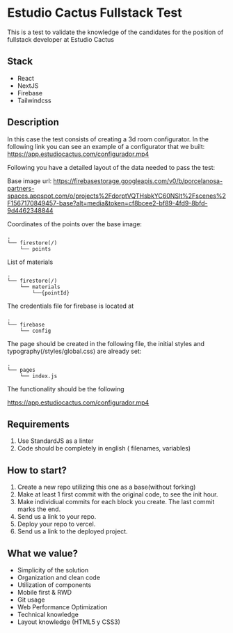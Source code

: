 # Estudio Cactus Fullstack Test

This is a test to validate the knowledge of the candidates for the position of fullstack developer at Estudio Cactus

## Stack

- React
- NextJS
- Firebase
- Tailwindcss

## Description

In this case the test consists of creating a 3d room configurator. In the following link you can see an example of a configurator that we built: https://app.estudiocactus.com/configurador.mp4

Following you have a detailed layout of the data needed to pass the test:

Base image url: https://firebasestorage.googleapis.com/v0/b/porcelanosa-partners-spaces.appspot.com/o/projects%2FdorptVQTHsbkYC60NSlt%2Fscenes%2F1567170849457-base?alt=media&token=cf8bcee2-bf89-4fd9-8bfd-9d4462348844

Coordinates of the points over the base image:

```
.
└── firestore(/)
    └── points
```

List of materials

```
.
└── firestore(/)
    └── materials
        └──{pointId}
```

The credentials file for firebase is located at

```
.
└── firebase
    └── config
```

The page should be created in the following file, the initial styles and typography(/styles/global.css) are already set:

```
.
└── pages
    └── index.js
```

The functionality should be the following

https://app.estudiocactus.com/configurador.mp4

## Requirements

1. Use StandardJS as a linter
2. Code should be completely in english ( filenames, variables)

## How to start?

1. Create a new repo utilizing this one as a base(without forking)
2. Make at least 1 first commit with the original code, to see the init hour.
3. Make individiual commits for each block you create. The last commit marks the end.
4. Send us a link to your repo.
5. Deploy your repo to vercel.
6. Send us a link to the deployed project.

## What we value?

- Simplicity of the solution
- Organization and clean code
- Utilization of components
- Mobile first & RWD
- Git usage
- Web Performance Optimization
- Technical knowledge
- Layout knowledge (HTML5 y CSS3)
